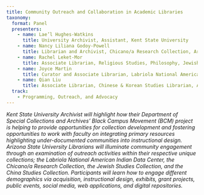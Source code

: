 ```yaml
---
title: Community Outreach and Collaboration in Academic Libraries
taxonomy:
  format: Panel
  presenters:
    - name: Lae’l Hughes-Watkins
      title: University Archivist, Assistant, Kent State University
    - name: Nancy Liliana Godoy-Powell
      title: Librarian and Archivist, Chicano/a Research Collection, Arizona State University Libraries
    - name: Rachel Leket-Mor
      title: Associate Librarian, Religious Studies, Philosophy, Jewish Studies, Medieval and Renaissance Studies, Arizona State University Libraries
    - name: Joyce Martin
      title: Curator and Associate Librarian, Labriola National American Indian Data Center, Arizona State University Libraries
    - name: Qian Liu
      title: Associate Librarian, Chinese & Korean Studies Librarian, Arizona State University Libraries
  track:
    - Programming, Outreach, and Advocacy
---
```

_Kent State University Archivist will highlight how their Department of Special Collections and Archives’ Black Campus Movement (BCM) project is helping to provide opportunities for collection development and fostering opportunities to work with faculty on integrating primary resources highlighting under-documented communities into instructional design. Arizona State University Librarians will illuminate community engagement through an examination of outreach activities within their respective unique collections; the Labriola National American Indian Data Center, the Chicano/a Research Collection, the Jewish Studies Collection, and the China Studies Collection. Participants will learn how to engage different demographics via acquisition, instructional design, exhibits, grant projects, public events, social media, web applications, and digital repositories._
